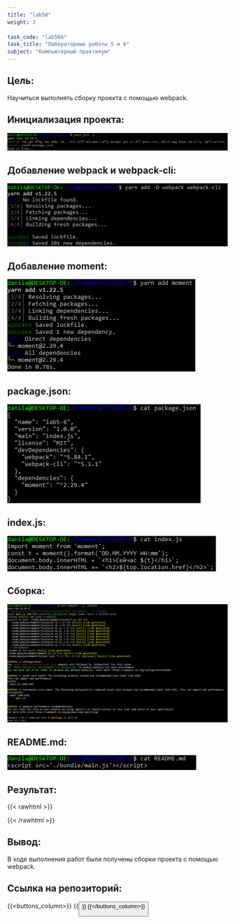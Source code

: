 ```yaml
---
title: "lab56"
weight: 3

task_code: "lab566"
task_title: "Лабораторные работы 5 и 6"
subject: "Компьютерный практикум"
---
```


## Цель:

Научиться выполнять сборку проекта с помощью webpack.

## Инициализация проекта:

![yarn init](./lab5-6-screenshots/yarn-init.png)

## Добавление webpack и webpack-cli:

![yarn add webpack](./lab5-6-screenshots/yarn-add-d.png)

## Добавление moment:

![yarn add moment](./lab5-6-screenshots/yarn-add-moment.png)

## package.json:

![package.json](./lab5-6-screenshots/package.json.png)

## index.js:

![index.js](./lab5-6-screenshots/index.js.png)

## Сборка:

![build](./lab5-6-screenshots/yarn-webpack.png)

## README.md:

![README](./lab5-6-screenshots/readme.png)

## Результат:
{{< rawhtml >}}
  <script src="./lab5-6/main.js"></script>
{{< /rawhtml >}}

## Вывод:

В ходе выполнения работ были получены сборки проекта с помощью webpack.

## Ссылка на репозиторий:
{{<buttons_column>}}
    {{<button text="Репозиторий с результатами выполнения лабораторных работ 5-6" link="https://github.com/DanilaIsaichev/CPLab5-6/">}}
{{</buttons_column>}}
